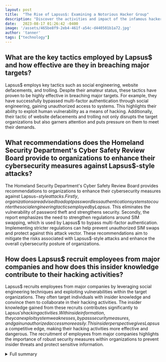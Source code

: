 ```yaml
---
layout: post
title:  "The Rise of Lapsus$: Examining a Notorious Hacker Group"
description: "Discover the activities and impact of the infamous hacker group, Lapsus$, who have managed to breach major technology firms and gain the attention of federal authorities. Learn about their unsophisticated but effective hacking techniques, the consequences faced by group members, and the importance of cybersecurity measures in preventing cyber attacks."
date:   2023-08-17 01:26:42 -0400
image: '/assets/465be8f9-2eb4-461f-a54c-d440501b1a72.jpg'
author: 'tanner'
tags: ["technology"]
---
```


## What are the key tactics employed by Lapsus$ and how effective are they in breaching major targets?
Lapsus$ employs key tactics such as social engineering, website defacements, and trolling. Despite their amateur status, these tactics have proven to be highly effective in breaching major targets. For example, they have successfully bypassed multi-factor authentication through social engineering, gaining unauthorized access to systems. This highlights their ability to exploit human vulnerability as a means of hacking. Additionally, their tactic of website defacements and trolling not only disrupts the target organizations but also garners attention and puts pressure on them to meet their demands.

## What recommendations does the Homeland Security Department's Cyber Safety Review Board provide to organizations to enhance their cybersecurity measures against Lapsus$-style attacks?
The Homeland Security Department's Cyber Safety Review Board provides recommendations to organizations to enhance their cybersecurity measures against Lapsus$-style attacks. Firstly, organizations are advised to adopt passwordless authentication systems to counter the social engineering tactics employed by Lapsus$. This eliminates the vulnerability of password theft and strengthens security. Secondly, the report emphasizes the need to strengthen regulations around SIM swapping, which is used by Lapsus$ to bypass multi-factor authentication. Implementing stricter regulations can help prevent unauthorized SIM swaps and protect against this attack vector. These recommendations aim to mitigate the risks associated with Lapsus$-style attacks and enhance the overall cybersecurity posture of organizations.

## How does Lapsus$ recruit employees from major companies and how does this insider knowledge contribute to their hacking activities?
Lapsus$ recruits employees from major companies by leveraging social engineering techniques and exploiting vulnerabilities within the target organizations. They often target individuals with insider knowledge and convince them to collaborate in their hacking activities. The insider knowledge gained from these recruits contributes significantly to Lapsus$'s hacking activities. With inside information, they can exploit system weaknesses, bypass security measures, and gain unauthorized access more easily. This insider perspective gives Lapsus$ a competitive edge, making their hacking activities more effective and dangerous. The recruitment of employees from major companies highlights the importance of robust security measures within organizations to prevent insider threats and protect sensitive information.

<details>
  <summary>Full summary</summary>
Lapsus$ is a group of amateur hackers, primarily consisting of teenagers with limited technical training. Despite their lack of expertise, they have successfully breached major targets like Microsoft, Okta, Nvidia, and Globant, capturing the attention of federal authorities who are keen to understand their methods.<br><br>While Lapsus$ may not possess the skills of a sophisticated hacker group, their unsophisticated techniques have proven to be highly effective. One notable example includes bypassing multi-factor authentication through social engineering tactics.<br><br>The impact of Lapsus$ has been significant enough for federal agencies to study their methods. The Homeland Security Department's Cyber Safety Review Board recently released a report that examined Lapsus$'s tactics and provided recommendations for organizations to enhance their cybersecurity measures. The report highlighted their targeting of organizations like Twilio, Cloudflare, and T-Mobile, using their unrefined techniques.<br><br>To counter the social engineering tactics employed by Lapsus$, the report suggests organizations adopt passwordless authentication systems and strengthen regulations around SIM swapping. These measures can help mitigate the risks associated with multi-factor authentication bypass.<br><br>In addition to breaching major technology firms, Lapsus$ has engaged in extortion activities, often resorting to methods such as website defacements and trolling. The group's unconventional tactics and lack of technical training suggest they may be composed of amateur hackers.<br><br>Recent incidents involving Lapsus$ have shed light on their agenda-driven targeting. For instance, they hacked Nvidia and demanded the removal of limitations on their graphics cards. The group has also breached Samsung and leaked stolen code. Furthermore, speculation exists that Lapsus$ may be behind the Ubisoft hack.<br><br>Notably, Lapsus$ has exhibited a concerning strategy of recruiting employees from major companies to gain insider access. This insider knowledge grants them an advantage in their hacking activities and poses a serious threat to the entire tech industry.<br><br>The consequences resulting from the activities of Lapsus$ have been significant. In December 2021, the group carried out a ransomware attack on the Brazilian Ministry of Health, compromising the COVID-19 vaccination data of millions. The mastermind behind Lapsus$ has been identified as a teenager based in England, while another teenager from Brazil is believed to be a member of the group. The London police have made arrests in connection with Lapsus$.<br><br>Furthermore, the cybersecurity incident involving Uber illustrates the vulnerabilities of multi-factor authentication (MFA) systems. Lapsus$ infiltrated Uber's network by stealing an employee's password and tricking them into approving a push notification for MFA. This incident highlights the social engineering tactics employed by Lapsus$ to gain unauthorized access. It also emphasizes the importance of implementing additional security measures, such as hardware security keys, to safeguard against network compromise.<br><br>In conclusion, Lapsus$ poses a growing threat in the tech industry. Their ability to breach major targets and extort renowned technology firms, despite their amateur status, underscores the need for organizations to bolster their cybersecurity measures. Implementing measures such as passwordless authentication systems and hardware security keys can help mitigate the risks associated with groups like Lapsus$, ensuring a safer online environment for all.
</details>
